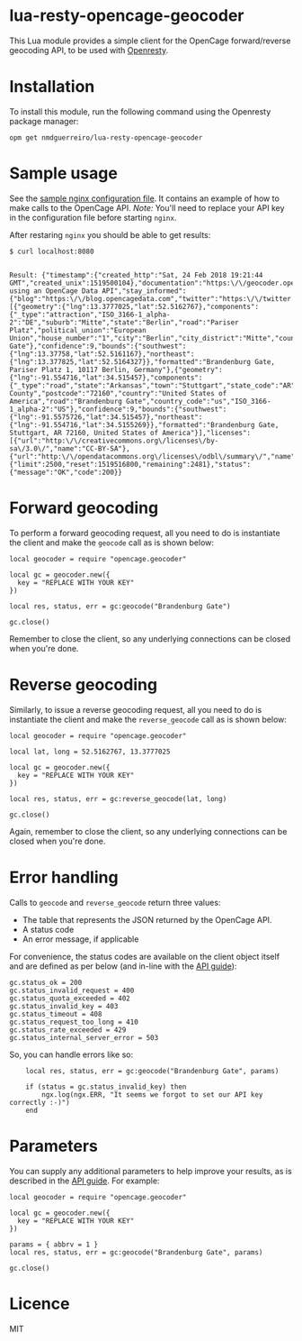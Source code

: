 # lua-resty-opencage-geocoder

This Lua module provides a simple client for the OpenCage forward/reverse geocoding API, to be used with [Openresty](https://openresty.org/en/).

# Installation

To install this module, run the following command using the Openresty package manager:

```
opm get nmdguerreiro/lua-resty-opencage-geocoder
```

# Sample usage

See the [sample nginx configuration file](nginx_sample.conf). It contains an example of how to make calls to the OpenCage API.
*Note:* You'll need to replace your API key in the configuration file before starting `nginx`.

After restaring `nginx` you should be able to get results:

```
$ curl localhost:8080


Result: {"timestamp":{"created_http":"Sat, 24 Feb 2018 19:21:44 GMT","created_unix":1519500104},"documentation":"https:\/\/geocoder.opencagedata.com\/api","thanks":"For using an OpenCage Data API","stay_informed":{"blog":"https:\/\/blog.opencagedata.com","twitter":"https:\/\/twitter.com\/opencagedata"},"results":[{"geometry":{"lng":13.3777025,"lat":52.5162767},"components":{"_type":"attraction","ISO_3166-1_alpha-2":"DE","suburb":"Mitte","state":"Berlin","road":"Pariser Platz","political_union":"European Union","house_number":"1","city":"Berlin","city_district":"Mitte","country":"Germany","postcode":"10117","country_code":"de","attraction":"Brandenburg Gate"},"confidence":9,"bounds":{"southwest":{"lng":13.37758,"lat":52.5161167},"northeast":{"lng":13.377825,"lat":52.5164327}},"formatted":"Brandenburg Gate, Pariser Platz 1, 10117 Berlin, Germany"},{"geometry":{"lng":-91.554716,"lat":34.515457},"components":{"_type":"road","state":"Arkansas","town":"Stuttgart","state_code":"AR","county":"Arkansas County","postcode":"72160","country":"United States of America","road":"Brandenburg Gate","country_code":"us","ISO_3166-1_alpha-2":"US"},"confidence":9,"bounds":{"southwest":{"lng":-91.5575726,"lat":34.515457},"northeast":{"lng":-91.554716,"lat":34.5155269}},"formatted":"Brandenburg Gate, Stuttgart, AR 72160, United States of America"}],"licenses":[{"url":"http:\/\/creativecommons.org\/licenses\/by-sa\/3.0\/","name":"CC-BY-SA"},{"url":"http:\/\/opendatacommons.org\/licenses\/odbl\/summary\/","name":"ODbL"}],"total_results":2,"rate":{"limit":2500,"reset":1519516800,"remaining":2481},"status":{"message":"OK","code":200}}
```

# Forward geocoding

To perform a forward geocoding request, all you need to do is instantiate the client and make the `geocode` call as is shown below:

```
local geocoder = require "opencage.geocoder"

local gc = geocoder.new({
  key = "REPLACE WITH YOUR KEY"
})

local res, status, err = gc:geocode("Brandenburg Gate")

gc.close()

```

Remember to close the client, so any underlying connections can be closed when you're done.

# Reverse geocoding

Similarly, to issue a reverse geocoding request, all you need to do is instantiate the client and make the `reverse_geocode` call as is shown below:

```
local geocoder = require "opencage.geocoder"

local lat, long = 52.5162767, 13.3777025

local gc = geocoder.new({
  key = "REPLACE WITH YOUR KEY"
})

local res, status, err = gc:reverse_geocode(lat, long)

gc.close()
```

Again, remember to close the client, so any underlying connections can be closed when you're done.

# Error handling

Calls to `geocode` and `reverse_geocode` return three values:
* The table that represents the JSON returned by the OpenCage API.
* A status code
* An error message, if applicable

For convenience, the status codes are available on the client object itself and are defined as per below (and in-line with the [API guide](https://geocoder.opencagedata.com/api#codes)):

```
gc.status_ok = 200
gc.status_invalid_request = 400
gc.status_quota_exceeded = 402
gc.status_invalid_key = 403
gc.status_timeout = 408
gc.status_request_too_long = 410
gc.status_rate_exceeded = 429
gc.status_internal_server_error = 503
```

So, you can handle errors like so:
```
    local res, status, err = gc:geocode("Brandenburg Gate", params)

    if (status = gc.status_invalid_key) then
        ngx.log(ngx.ERR, "It seems we forgot to set our API key correctly :-)")
    end
```

# Parameters

You can supply any additional parameters to help improve your results, as is described in the [API guide](https://geocoder.opencagedata.com/api#forward-opt). For example:
```
local geocoder = require "opencage.geocoder"

local gc = geocoder.new({
  key = "REPLACE WITH YOUR KEY"
})

params = { abbrv = 1 }
local res, status, err = gc:geocode("Brandenburg Gate", params)

gc.close()
```

# Licence

MIT
